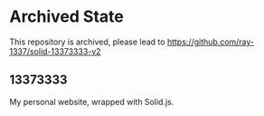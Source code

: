 # Archived State
This repository is archived, please lead to https://github.com/ray-1337/solid-13373333-v2

## 13373333
My personal website, wrapped with Solid.js.
